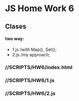 # JS Home Work 6
## Clases

#### two way:

- 1.js /with Map(), Set();
- 2.js /my approach;

### //SCRIPTS/HW6/index.html
### //SCRIPTS/HW6/1.js
### //SCRIPTS/HW6/2.js


